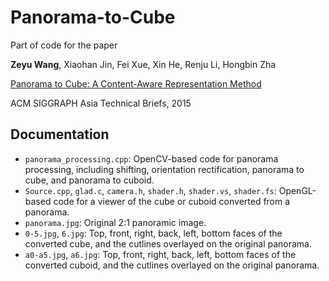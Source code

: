 # Panorama-to-Cube

Part of code for the paper

**Zeyu Wang**, Xiaohan Jin, Fei Xue, Xin He, Renju Li, Hongbin Zha

[Panorama to Cube: A Content-Aware Representation Method](https://www.researchgate.net/publication/281589647_Panorama_to_Cube_A_Content-Aware_Representation_Method)

ACM SIGGRAPH Asia Technical Briefs, 2015

## Documentation

- `panorama_processing.cpp`: OpenCV-based code for panorama processing, including shifting, orientation rectification, panorama to cube, and panorama to cuboid.
- `Source.cpp`, `glad.c`, `camera.h`, `shader.h`, `shader.vs`, `shader.fs`: OpenGL-based code for a viewer of the cube or cuboid converted from a panorama.
- `panorama.jpg`: Original 2:1 panoramic image.
- `0-5.jpg`, `6.jpg`: Top, front, right, back, left, bottom faces of the converted cube, and the cutlines overlayed on the original panorama.
- `a0-a5.jpg`, `a6.jpg`: Top, front, right, back, left, bottom faces of the converted cuboid, and the cutlines overlayed on the original panorama.
